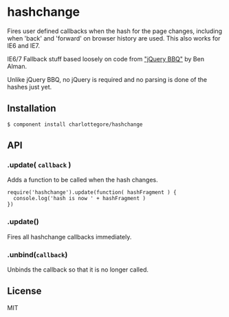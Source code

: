 # hashchange

  Fires user defined callbacks when the hash for the page changes, including when 'back' and 'forward' on browser history are used. This also works for IE6 and IE7.

  IE6/7 Fallback stuff based loosely on code from ["jQuery BBQ"](https://github.com/cowboy/jquery-bbq/) by Ben Alman.
  
  Unlike jQuery BBQ, no jQuery is required and no parsing is done of the hashes just yet.

## Installation

    $ component install charlottegore/hashchange

## API

### .update( `callback` )

  Adds a function to be called when the hash changes.

    require('hashchange').update(function( hashFragment ) { 
      console.log('hash is now ' + hashFragment )
    })
    
### .update()

  Fires all hashchange callbacks immediately.
  
### .unbind(`callback`)

  Unbinds the callback so that it is no longer called.

## License

  MIT
